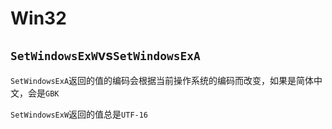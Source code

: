 # Win32
<p id="ut1oXKFrhq7U7E56kL6uwU">

## `SetWindowsExW`vs`SetWindowsExA`

</p>


<p id="orzGq3LobiMxv38of2dh54">



</p>


<p id="rRqqNQMdFN2ynkHCws6sFe">

`SetWindowsExA`返回的值的编码会根据当前操作系统的编码而改变，如果是简体中文，会是`GBK`

</p>


<p id="dSEx3oB46RsyBaHeMAjxys">

`SetWindowsExW`返回的值总是`UTF-16`

</p>


<p id="ojESN7KZQ6fRNhEvWcj9qs">



</p>


